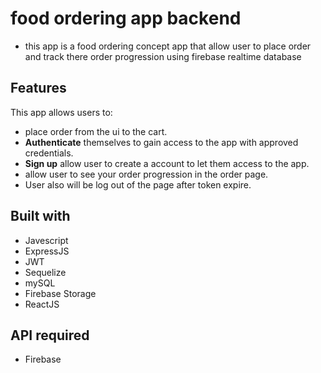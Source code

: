 # food ordering app backend

- this app is a food ordering concept app that allow user to place order and track there order progression using firebase realtime database

## Features

This app allows users to:

- place order from the ui to the cart.
- **Authenticate** themselves to gain access to the app with approved credentials.
- **Sign up** allow user to create a account to let them access to the app.
- allow user to see your order progression in the order page.
- User also will be log out of the page after token expire.

## Built with

- Javescript
- ExpressJS
- JWT
- Sequelize
- mySQL
- Firebase Storage
- ReactJS

## API required

- Firebase
